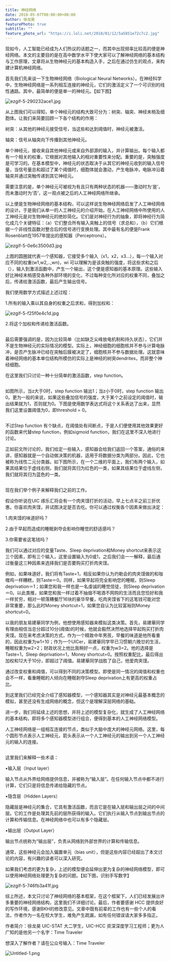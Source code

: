 ```yaml
---
title: 神经网络
date: 2018-05-07T00:00:00+08:00
author: 徐龙昊
featurePhoto: true
subtitle: ""
feature_photo_url: "https://i.loli.net/2018/01/12/5a5851e72c7c2.jpg"
---
```

现如今，人工智能已经成为人们热议的话题之一，而其中出现频率比较高的便是神经网络。本文的主要目的是在高中数学水平下使大家可以了解神经网络的基本结构与工作原理，文章将从生物神经元的基本构造入手，之后在通过仿生的观点，来构建计算机神经网络。

首先我们先来谈一下生物神经网络（Biological Neural Networks）。在神经科学中，生物神经网络是一系列相互连接的神经元，它们的激活定义了一个可识别的线性通路。其中，最简单的便是单一的神经元。【如下图】

![ezgif-5-290232ace1.jpg](https://i.loli.net/2018/05/07/5af07460dd07b.jpg)

从上图我们可以得知，单个神经元的结构大致可分为：树突、轴突、神经末梢及细胞体。让我们来简要回顾一下各个结构的作用：

树突：从其他的神经元接受信号，当这些和达到阈值时，神经元被激活。

轴突：信号从轴突向下传播到其他神经元。

单个神经元，接收来自其他神经元或来自外部源的输入，并计算输出。每个输入都有一个相关的权重，它根据对其他输入的相对重要性来分配。重要的是，突触强度是可学习的。在基本模型中，神经元的状态取决于从其它的神经元收到的输入信号量，当信号量总和超过了某个阈值时，细胞体就会激动，产生电脉冲，电脉冲沿着轴突并通过突触传递到其它神经元。

需要注意的是，单个神经元可被视为有且只有两种状态的机器——激动时为‘是’，而未激动时为‘否’，这一观点被之后的人工神经网络所继承。

以上便是生物神经网络的基本结构，可以这样说生物神经网络启发了人工神经网络的设计。于是我们从单一的人工神经元的介绍开始，在人工神经网络中所使用的人工神经元是对生物神经元的绝妙简化。它们是对神经行为的抽象，即将神经行为简化成几个关键特征：（a）它们整合所有输入突触上的信号（求总和），（b）它们根据一个非线性函数对整合后的信号进行变换处理。其中最有名的便是Frank Rosenblatt在1957年提出的感知器（Perceptrons）。

![ezgif-5-0e6c3500d3.jpg](https://i.loli.net/2018/05/07/5af074a64c29d.jpg)

上图的圆圈就代表一个感知器，它接受多个输入（x1，x2，x3...），每一个输入对应不同的权重(w1,w2,..,wn)，wi 可以理解为是该突触的强度，将这些求和之后（），输入到激活函数中，产生一个输出，这个便是感知器的基本原理。这些输入好比神经末梢感受各种外部环境的变化，不过每种变化所对应的权重不同，叠加之后，传递给激活函数，最后产生输出信号。

我们使用数学方式描述上述过程：

1.所有的输入乘以其自身的权重之后求和，得到加权和：

![ezgif-5-f25f0e4c1d.jpg](https://i.loli.net/2018/05/07/5af074a64acf1.jpg)

2.将这个加权和传递给激活函数。 

![img](data:image/gif;base64,iVBORw0KGgoAAAANSUhEUgAAAAEAAAABCAYAAAAfFcSJAAAADUlEQVQImWNgYGBgAAAABQABh6FO1AAAAABJRU5ErkJggg==)

最后需要强调的是，因为比较简单（比如缺乏尖峰放电机制和持久状态），它们并不是生物神经元的实际情况的模型。实际上，神经细胞的细胞核并不参与计算电脉冲，是否产生脉冲已经在突触后膜被决定了，细胞核并不参与数据处理。这就意味着神经网络的基本单位结构所模仿的实际上是神经的树突dendrites，而非整个神经细胞。

在这里我们只讨论一种十分简单的激活函数，step function。

![img](data:image/gif;base64,iVBORw0KGgoAAAANSUhEUgAAAAEAAAABCAYAAAAfFcSJAAAADUlEQVQImWNgYGBgAAAABQABh6FO1AAAAABJRU5ErkJggg==)

如图所示，当z大于0时，step function 输出1；当z小于0时，step function 输出0。更为一般的来说，如果这些叠加信号的强度，大于某个之前设定的阈值时，输出结果就为1，否则就为0。下图是使用数学表达式将这个关系表达了出来，显然我们这里设置阈值为0，即threshold = 0。

![img](data:image/gif;base64,iVBORw0KGgoAAAANSUhEUgAAAAEAAAABCAYAAAAfFcSJAAAADUlEQVQImWNgYGBgAAAABQABh6FO1AAAAABJRU5ErkJggg==)

不过Step function 有个缺点，在阈值处有间断点，于是人们便使用其他效果更好的函数来代替step function，例如sigmoid function，我们在这里不深入地进行讨论。

正如前文所讨论的，我们给定一些输入，感知器会给我们返回一个答案，通俗的来讲，感知器就是一个自动做决策的机器，适用于将数据分类为两部分。因此，它也被称为线性二元分类器。如下图所示，在一个二维的平面上，我们有两个输入，如果其结果位于虚线右侧，我们就将其归为红色的一类，如果其结果位于虚线左侧，我们就将其归为蓝色的一类。

![img](data:image/gif;base64,iVBORw0KGgoAAAANSUhEUgAAAAEAAAABCAYAAAAfFcSJAAAADUlEQVQImWNgYGBgAAAABQABh6FO1AAAAABJRU5ErkJggg==)

现在我们举个例子来解释我们之前的工作。

假设你听说在UIC 琢乐汇将会有一个肉夹馍打折的活动，早上七点半之前三折优惠。你喜欢肉夹馍，并试图决定是否去吃。你可以通过权衡各个因素来做出决定：

1.肉夹馍的味道好吗？

2.由于早起而造成的睡眠剥夺会影响你睡觉的舒适感吗？

3.你需要省这笔钱吗？

我们可以通过对应的变量Taste、Sleep deprivation和Money shortcut来表示这三个因素，即有三个输入，这里设置输入为0或1，之后我们会一一解释，最后通过衡量这三种因素来选择我们是否要购买打折肉夹馍。

例如，如果味道好，我们将有Taste=1，相反如果你认为灼勒会的肉夹馍做的和咖喱鸡一样糟糕，则Taste＝0。同样，如果早起将完全影响您的睡眠，则Sleep deprivation＝1；如果您和我一样也是一名虔诚的睡觉信徒，则Sleep deprivation＝0。以此类推，如果您和我一样过着不抽烟不喝酒不网购的生活而且您恰好和我一样贫穷，相对一顿落糟餐厅16块的豪华早餐，吃肉夹馍省下的这笔钱可能对您非常重要，那么此时Money shortcut=1，如果您自认为比较富裕则Money shortcut=0。

以我的朋友易建華同学为例，他想使用感知器来模拟这类决策。首先，易建華同学有理由相信当总分超过10分(阈值)的时候，他就会毅然决然地选择早起购买打折肉夹馍。现在来考虑决策的方式，作为一个精致中年男孩，早餐的味道是他所看重的，因此权重为w1=10；作为一个UICer，易建華同学早已习惯朝六晚廿的生活，睡眠权重为w2=2；财政状况上他比我稍好一点，权重为w3=2。他的选择是Taste=1，Sleep deprivation=1，Money shortcut=0。按照权重配比，最后得出加权和12大于10分，即超过了阈值。易建華同学战胜了自己，他爱肉夹馍。

通过改变权重和阈值，可以得到不同的决策模型。即使是同一情况的阈值和权重也会不一样，看重睡眠的人倾向在睡眠剥夺Sleep deprivation上有更高的权重占比。

到这里我们已经完全介绍了感知器模型，一个感知器其实是对神经元最基本概念的模拟，甚至还没有生成网络的概念，但这个是理解深层网络的基础。

进一步，我们将延续上述的思想，并将上述的模型复杂化，就生成了人工神经网络的基本结构，即将多个感知器模型进行组合，便得到基本的人工神经网络模型。

人工神经网络是一组相互连接的节点，类似于大脑中庞大的神经元网络。这里，每个圆形节点表示人工神经元，箭头表示从一个人工神经元的输出到另一个人工神经元的输入的连接。

![img](data:image/gif;base64,iVBORw0KGgoAAAANSUhEUgAAAAEAAAABCAYAAAAfFcSJAAAADUlEQVQImWNgYGBgAAAABQABh6FO1AAAAABJRU5ErkJggg==)

这里我们来解释一些术语：

•输入层（Input layer）

输入节点从外界给网络提供信息，并被称为“输入层”。在任何输入节点中都不进行计算，它们只是将信息传递给隐藏的节点。

•隐含层（Hidden Layers）

隐藏层是神经元的集合，它具有激活函数，而且它是在输入层和输出层之间的中间层。它的工作是处理其先前的层所获得的输入。它们执行从输入节点到输出节点的计算和传输信息。在神经网络中也可以有多个隐藏层。

•输出层（Output Layer）

输出节点统称为“输出层”，负责从网络到外部世界的计算和传输信息。

通常，这些神经元会加入偏置单元（bias unit），但是这些内容已经超出了本文讨论的内容，有兴趣的读者可以深入研究。

如果我们考虑的更为复杂，上述的模型便会延伸出更为复杂的神经网络模型，即可以使用神经网络处理更为复杂的问题。【如下图，识别手写数字】

![ezgif-5-746fb3a41f.jpg](https://i.loli.net/2018/05/07/5af07460ddce6.jpg)

综上所述，本文只讨论了神经网络的基本框架，在这个框架下，人们已经发展出许多重要的神经网络结构，这里我们不详细讨论。最后，作者要感谢 HCC 提供良好的写作环境，感谢BKH的修改意见。文章中既有前辈的工作也有一些个人的看法，作者作为一名在校大学生，难免产生疏漏，如有任何错误请大家多多指正。

作者简介：徐龙昊 UIC-STAT 大二学生，UIC-HCC 资深深度学习工程师；更为人广知的是他另一个名字：Time Traveler

想深入了解作者？请在公众号输入：Time Traveler 

![Untitled-1.png](https://i.loli.net/2018/05/07/5af074dc45340.png)